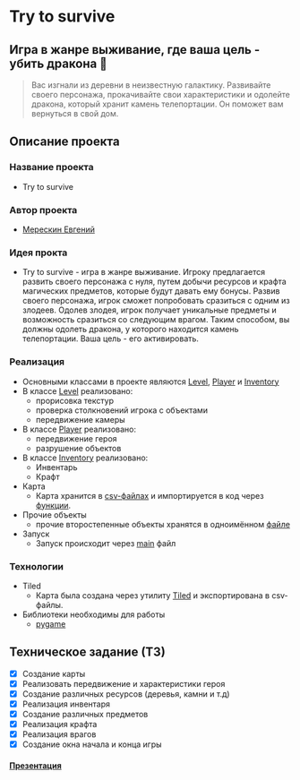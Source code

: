 Try to survive
==============
Игра в жанре выживание, где ваша цель - убить дракона 🐉
--------------------------------------------------------

> Вас изгнали из деревни в неизвестную галактику. Развивайте своего персонажа, прокачивайте свои характеристики и одолейте дракона, который хранит камень телепортации. Он поможет вам вернуться в свой дом.

## Описание проекта

### Название проекта
- Try to survive

### Автор проекта

- [Мерескин Евгений](https://github.com/b1tka 'Это мой гитхаб да')

### Идея прокта

- Try to survive - игра в жанре выживание. Игроку предлагается развить своего персонажа с нуля, путем добычи ресурсов и крафта магических предметов, которые будут давать ему бонусы. Развив своего персонажа, игрок сможет попробовать сразиться с одним из злодеев. Одолев злодея, игрок получает уникальные предметы и возможность сразиться со следующим врагом. Таким способом, вы должны одолеть дракона, у которого находится камень телепортации. Ваша цель - его активировать.


### Реализация
- Основными классами в проекте являются [Level](https://github.com/b1tka/try_to_survive_game/blob/1d636d0fa6c33f7105fb1f4719f5a142b78b2114/code/level.py#L8, 'Ссылка на класс'), [Player](https://github.com/b1tka/try_to_survive_game/blob/1d636d0fa6c33f7105fb1f4719f5a142b78b2114/code/player.py#L10, 'Ссылка на класс') и [Inventory](https://github.com/b1tka/try_to_survive_game/blob/1d636d0fa6c33f7105fb1f4719f5a142b78b2114/code/player.py#L103, 'Ссылка на класс')
- В классе [Level](https://github.com/b1tka/try_to_survive_game/blob/1d636d0fa6c33f7105fb1f4719f5a142b78b2114/code/level.py#L8, 'Ссылка на класс') реализовано:
  - прорисовка текстур
  - проверка столкновений игрока с объектами
  - передвижение камеры
- В классе [Player](https://github.com/b1tka/try_to_survive_game/blob/1d636d0fa6c33f7105fb1f4719f5a142b78b2114/code/player.py#L10, 'Ссылка на класс') реализовано:
  - передвижение героя
  - разрушение объектов
- В классе [Inventory](https://github.com/b1tka/try_to_survive_game/blob/1d636d0fa6c33f7105fb1f4719f5a142b78b2114/code/player.py#L103, 'Ссылка на класс') реализовано:
  - Инвентарь
  - Крафт
- Карта
  - Карта хранится в [csv-файлах](https://github.com/b1tka/try_to_survive_game/tree/version2/data/level_data/levelm, 'Внутри папок') и импортируется в код через [функции](https://github.com/b1tka/try_to_survive_game/blob/version2/code/different_funcs.py#L6).
- Прочие объекты
  - прочие второстепенные объекты хранятся в одноимённом [файле](https://github.com/b1tka/try_to_survive_game/blob/version2/code/objects.py)
- Запуск  
  - Запуск происходит через [main](https://github.com/b1tka/try_to_survive_game/blob/version2/code/main.py) файл

### Технологии 
- Tiled
  - Карта была создана через утилиту [Tiled](https://www.mapeditor.org/) и экспортирована в csv-файлы. 
- Библиотеки необходимы для работы
  - [pygame](https://pypi.org/project/pygame/)

## Техническое задание (ТЗ)
- [x] Создание карты
- [x] Реализовать передвижение и характеристики героя
- [x] Создание различных ресурсов (деревья, камни и т.д)
- [x] Реализация инвентаря
- [x] Создание различных предметов
- [x] Реализация крафта
- [x] Реализация врагов
- [x] Создание окна начала и конца игры

#### [Презентация](https://docs.google.com/presentation/d/1JR3rtRNMGes0ZgW8-bJKqLdukTvSyG6J/edit?usp=sharing&ouid=100394781518183697916&rtpof=true&sd=true, 'Черновик')
